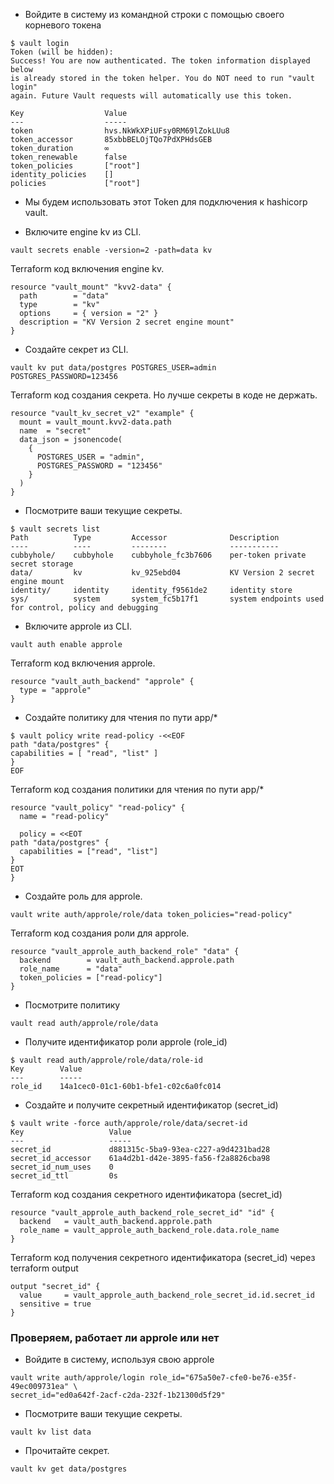
- Войдите в систему из командной строки с помощью своего корневого токена
```shell
$ vault login
Token (will be hidden): 
Success! You are now authenticated. The token information displayed below
is already stored in the token helper. You do NOT need to run "vault login"
again. Future Vault requests will automatically use this token.

Key                  Value
---                  -----
token                hvs.NkWkXPiUFsy0RM69lZokLUu8
token_accessor       85xbbBELOjTQo7PdXPHdsGEB
token_duration       ∞
token_renewable      false
token_policies       ["root"]
identity_policies    []
policies             ["root"]
```

- Мы будем использовать этот Token для подключения к hashicorp vault.

- Включите engine kv из CLI.
```shell
vault secrets enable -version=2 -path=data kv
```

Terraform код включения engine kv.
```hcl
resource "vault_mount" "kvv2-data" {
  path        = "data"
  type        = "kv"
  options     = { version = "2" }
  description = "KV Version 2 secret engine mount"
}
```

- Создайте секрет из CLI.
```shell
vault kv put data/postgres POSTGRES_USER=admin POSTGRES_PASSWORD=123456
```

Terraform код создания секрета. Но лучше секреты в коде не держать.
```hcl
resource "vault_kv_secret_v2" "example" {
  mount = vault_mount.kvv2-data.path
  name  = "secret"
  data_json = jsonencode(
    {
      POSTGRES_USER = "admin",
      POSTGRES_PASSWORD = "123456"
    }
  )
}
```

- Посмотрите ваши текущие секреты.
```shell
$ vault secrets list
Path          Type         Accessor              Description
----          ----         --------              -----------
cubbyhole/    cubbyhole    cubbyhole_fc3b7606    per-token private secret storage
data/         kv           kv_925ebd04           KV Version 2 secret engine mount
identity/     identity     identity_f9561de2     identity store
sys/          system       system_fc5b17f1       system endpoints used for control, policy and debugging
```

- Включите approle из CLI.
```shell
vault auth enable approle
```

Terraform код включения approle.
```hcl
resource "vault_auth_backend" "approle" {
  type = "approle"
}
```

- Создайте политику для чтения по пути app/*
```shell
$ vault policy write read-policy -<<EOF
path "data/postgres" {
capabilities = [ "read", "list" ]
}
EOF
```

Terraform код создания политики для чтения по пути app/*
```hcl
resource "vault_policy" "read-policy" {
  name = "read-policy"

  policy = <<EOT
path "data/postgres" {
  capabilities = ["read", "list"]
}
EOT
}
```

- Создайте роль для approle.
```shell
vault write auth/approle/role/data token_policies="read-policy"
```

Terraform код создания роли для approle.
```hcl
resource "vault_approle_auth_backend_role" "data" {
  backend        = vault_auth_backend.approle.path
  role_name      = "data"
  token_policies = ["read-policy"]
}
```


- Посмотрите политику
```shell
vault read auth/approle/role/data
```


- Получите идентификатор роли approle (role_id)
```shell
$ vault read auth/approle/role/data/role-id
Key        Value
---        -----
role_id    14a1cec0-01c1-60b1-bfe1-c02c6a0fc014
```


- Создайте и получите секретный идентификатор (secret_id)
```shell
$ vault write -force auth/approle/role/data/secret-id
Key                   Value
---                   -----
secret_id             d881315c-5ba9-93ea-c227-a9d4231bad28
secret_id_accessor    61a4d2b1-d42e-3895-fa56-f2a8826cba98
secret_id_num_uses    0
secret_id_ttl         0s
```

Terraform код создания секретного идентификатора (secret_id)
```hcl
resource "vault_approle_auth_backend_role_secret_id" "id" {
  backend   = vault_auth_backend.approle.path
  role_name = vault_approle_auth_backend_role.data.role_name
}
```


Terraform код получения секретного идентификатора (secret_id) через terraform output
```hcl
output "secret_id" {
  value     = vault_approle_auth_backend_role_secret_id.id.secret_id
  sensitive = true
}
```


### Проверяем, работает ли approle или нет
- Войдите в систему, используя свою approle
```shell
vault write auth/approle/login role_id="675a50e7-cfe0-be76-e35f-49ec009731ea" \
secret_id="ed0a642f-2acf-c2da-232f-1b21300d5f29"
```


- Посмотрите ваши текущие секреты.
```shell
vault kv list data
```


- Прочитайте секрет.
```shell
vault kv get data/postgres
```
